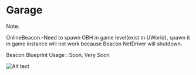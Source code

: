 # Garage

Note:

OnlineBeacon
-Need to spawn OBH in game level(exist in UWorld), spawn it in game instance will not work because Beacon NetDriver will shutdown.

Beacon Blueprint Usage  :  Soon, Very Soon

![Alt text](/TutorialPictures/beacon1.png?raw=true "Optional Title")
